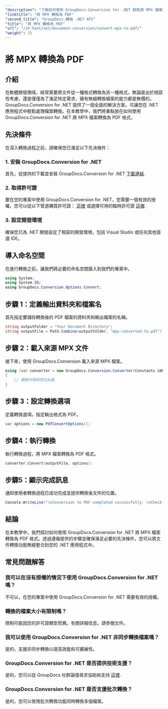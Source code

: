 ```yaml
---
"description": "了解如何使用 GroupDocs.Conversion for .NET 輕鬆將 MPX 檔案轉換為 PDF 格式。請遵循我們的逐步指南。"
"linktitle": "將 MPX 轉換為 PDF"
"second_title": "GroupDocs.轉換 .NET API"
"title": "將 MPX 轉換為 PDF"
"url": "/zh-hant/net/document-conversion/convert-mpx-to-pdf/"
"weight": 25
---
```


# 將 MPX 轉換為 PDF

## 介紹
在軟體開發領域，經常需要將文件從一種格式轉換為另一種格式。無論是出於相容性考慮，還是僅僅為了滿足特定需求，擁有無縫轉換檔案的能力都是無價的。 GroupDocs.Conversion for .NET 提供了一個全面的解決方案，可讓您在 .NET 應用程式中輕鬆處理檔案轉換。在本教學中，我們將重點放在如何使用 GroupDocs.Conversion for .NET 將 MPX 檔案轉換為 PDF 格式。
## 先決條件
在深入轉換過程之前，請確保您已滿足以下先決條件：
### 1. 安裝 GroupDocs.Conversion for .NET
首先，從提供的下載並安裝 GroupDocs.Conversion for .NET [下載連結](https://releases。groupdocs.com/conversion/net/).
### 2. 取得許可證
要在您的專案中使用 GroupDocs.Conversion for .NET，您需要一個有效的授權。您可以從以下管道購買許可證： [這裡](https://purchase.groupdocs.com/buy) 或選擇可用的臨時許可證 [這裡](https://purchase。groupdocs.com/temporary-license/).
### 3. 設定開發環境
確保您已為 .NET 開發設定了相容的開發環境，包括 Visual Studio 或任何其他首選 IDE。

## 導入命名空間
在進行轉換之前，讓我們將必要的命名空間匯入到我們的專案中。
```csharp
using System;
using System.IO;
using GroupDocs.Conversion.Options.Convert;
```
## 步驟 1：定義輸出資料夾和檔案名
首先指定要儲存轉換後的 PDF 檔案的資料夾和輸出檔案的名稱。
```csharp
string outputFolder = "Your Document Directory";
string outputFile = Path.Combine(outputFolder, "mpx-converted-to.pdf");
```
## 步驟 2：載入來源 MPX 文件
接下來，使用 GroupDocs.Conversion 載入來源 MPX 檔案。
```csharp
using (var converter = new GroupDocs.Conversion.Converter(Constants.SAMPLE_MPX))
{
    // 轉換代碼將放在此處
}
```
## 步驟 3：設定轉換選項
定義轉換選項，指定輸出格式為 PDF。
```csharp
var options = new PdfConvertOptions();
```
## 步驟4：執行轉換
執行轉換過程，將 MPX 檔案轉換為 PDF 格式。
```csharp
converter.Convert(outputFile, options);
```
## 步驟5：顯示完成訊息
通知使用者轉換過程已成功完成並提供轉換後文件的位置。
```csharp
Console.WriteLine("\nConversion to PDF completed successfully. \nCheck output in {0}", outputFolder);
```

## 結論
在本教學中，我們探討如何使用 GroupDocs.Conversion for .NET 將 MPX 檔案轉換為 PDF 格式。透過遵循提供的步驟並確保滿足必要的先決條件，您可以將文件轉換功能無縫整合到您的 .NET 應用程式中。
## 常見問題解答
### 我可以在沒有授權的情況下使用 GroupDocs.Conversion for .NET 嗎？
不可以，在您的專案中使用 GroupDocs.Conversion for .NET 需要有效的授權。
### 轉換的檔案大小有限制嗎？
限制可能因您的許可證類型而異。有關詳細信息，請參閱文件。
### 我可以使用 GroupDocs.Conversion for .NET 非同步轉換檔案嗎？
是的，支援非同步轉換以提高效能和可擴展性。
### GroupDocs.Conversion for .NET 是否提供技術支援？
是的，您可以從 GroupDocs 社群論壇尋求協助和支持 [這裡](https://forum。groupdocs.com/c/conversion/11).
### GroupDocs.Conversion for .NET 是否支援批次轉換？
是的，您可以使用批次轉換功能同時轉換多個檔案。